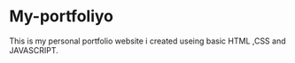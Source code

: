 # My-portfoliyo
This is my personal portfolio website i created useing basic HTML ,CSS and JAVASCRIPT. 
